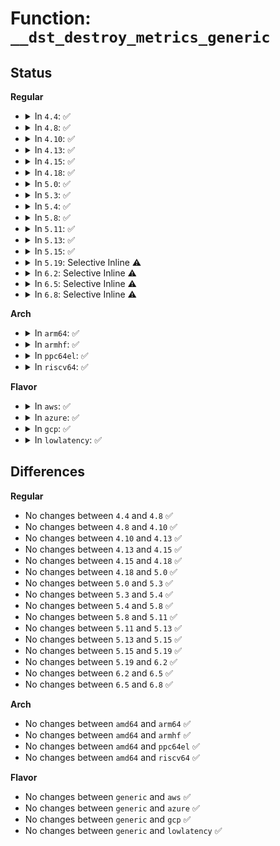 # Function: <code>__dst_destroy_metrics_generic</code>

## Status
<b>Regular</b>
<ul>
<li>
<details>
<summary>In <code>4.4</code>: ✅</summary>

```c
void __dst_destroy_metrics_generic(struct dst_entry *dst, long unsigned int old);
```

**Collision:** Unique Global

**Inline:** No

**Transformation:** False

**Instances:**

```
In net/core/dst.c (ffffffff81723b10)
Location: net/core/dst.c:341
Inline: False
Direct callers:
  - net/ipv4/xfrm4_policy.c:xfrm4_dst_destroy
  - net/ipv6/route.c:ip6_dst_destroy
  - net/ipv6/xfrm6_policy.c:xfrm6_dst_destroy
```
**Symbols:**

```
ffffffff81723b10-ffffffff81723b41: __dst_destroy_metrics_generic (STB_GLOBAL)
```
</details>
</li>
<li>
<details>
<summary>In <code>4.8</code>: ✅</summary>

```c
void __dst_destroy_metrics_generic(struct dst_entry *dst, long unsigned int old);
```

**Collision:** Unique Global

**Inline:** No

**Transformation:** False

**Instances:**

```
In net/core/dst.c (ffffffff8178d560)
Location: net/core/dst.c:341
Inline: False
Direct callers:
  - net/ipv4/xfrm4_policy.c:xfrm4_dst_destroy
  - net/ipv6/route.c:ip6_dst_destroy
  - net/ipv6/xfrm6_policy.c:xfrm6_dst_destroy
```
**Symbols:**

```
ffffffff8178d560-ffffffff8178d591: __dst_destroy_metrics_generic (STB_GLOBAL)
```
</details>
</li>
<li>
<details>
<summary>In <code>4.10</code>: ✅</summary>

```c
void __dst_destroy_metrics_generic(struct dst_entry *dst, long unsigned int old);
```

**Collision:** Unique Global

**Inline:** No

**Transformation:** False

**Instances:**

```
In net/core/dst.c (ffffffff817baeb0)
Location: net/core/dst.c:341
Inline: False
Direct callers:
  - net/ipv4/xfrm4_policy.c:xfrm4_dst_destroy
  - net/ipv6/route.c:ip6_dst_destroy
  - net/ipv6/xfrm6_policy.c:xfrm6_dst_destroy
```
**Symbols:**

```
ffffffff817baeb0-ffffffff817baee1: __dst_destroy_metrics_generic (STB_GLOBAL)
```
</details>
</li>
<li>
<details>
<summary>In <code>4.13</code>: ✅</summary>

```c
void __dst_destroy_metrics_generic(struct dst_entry *dst, long unsigned int old);
```

**Collision:** Unique Global

**Inline:** No

**Transformation:** False

**Instances:**

```
In net/core/dst.c (ffffffff817d96f0)
Location: net/core/dst.c:238
Inline: False
Direct callers:
  - net/ipv4/xfrm4_policy.c:xfrm4_dst_destroy
  - net/ipv6/route.c:ip6_dst_destroy
  - net/ipv6/xfrm6_policy.c:xfrm6_dst_destroy
```
**Symbols:**

```
ffffffff817d96f0-ffffffff817d9722: __dst_destroy_metrics_generic (STB_GLOBAL)
```
</details>
</li>
<li>
<details>
<summary>In <code>4.15</code>: ✅</summary>

```c
void __dst_destroy_metrics_generic(struct dst_entry *dst, long unsigned int old);
```

**Collision:** Unique Global

**Inline:** No

**Transformation:** False

**Instances:**

```
In net/core/dst.c (ffffffff81853d60)
Location: net/core/dst.c:238
Inline: False
Direct callers:
  - net/ipv4/xfrm4_policy.c:xfrm4_dst_destroy
  - net/ipv6/route.c:ip6_dst_destroy
  - net/ipv6/xfrm6_policy.c:xfrm6_dst_destroy
```
**Symbols:**

```
ffffffff81853d60-ffffffff81853d92: __dst_destroy_metrics_generic (STB_GLOBAL)
```
</details>
</li>
<li>
<details>
<summary>In <code>4.18</code>: ✅</summary>

```c
void __dst_destroy_metrics_generic(struct dst_entry *dst, long unsigned int old);
```

**Collision:** Unique Global

**Inline:** No

**Transformation:** False

**Instances:**

```
In net/core/dst.c (ffffffff8189f4c0)
Location: net/core/dst.c:241
Inline: False
Direct callers:
  - net/ipv4/xfrm4_policy.c:xfrm4_dst_destroy
  - net/ipv6/route.c:ip6_dst_destroy
  - net/ipv6/xfrm6_policy.c:xfrm6_dst_destroy
```
**Symbols:**

```
ffffffff8189f4c0-ffffffff8189f4f2: __dst_destroy_metrics_generic (STB_GLOBAL)
```
</details>
</li>
<li>
<details>
<summary>In <code>5.0</code>: ✅</summary>

```c
void __dst_destroy_metrics_generic(struct dst_entry *dst, long unsigned int old);
```

**Collision:** Unique Global

**Inline:** No

**Transformation:** False

**Instances:**

```
In net/core/dst.c (ffffffff818c1e80)
Location: net/core/dst.c:241
Inline: False
Direct callers:
  - net/ipv4/xfrm4_policy.c:xfrm4_dst_destroy
  - net/ipv6/xfrm6_policy.c:xfrm6_dst_destroy
```
**Symbols:**

```
ffffffff818c1e80-ffffffff818c1eb2: __dst_destroy_metrics_generic (STB_GLOBAL)
```
</details>
</li>
<li>
<details>
<summary>In <code>5.3</code>: ✅</summary>

```c
void __dst_destroy_metrics_generic(struct dst_entry *dst, long unsigned int old);
```

**Collision:** Unique Global

**Inline:** No

**Transformation:** False

**Instances:**

```
In net/core/dst.c (ffffffff8190e5c0)
Location: net/core/dst.c:229
Inline: False
Direct callers:
  - net/ipv4/xfrm4_policy.c:xfrm4_dst_destroy
  - net/ipv6/xfrm6_policy.c:xfrm6_dst_destroy
```
**Symbols:**

```
ffffffff8190e5c0-ffffffff8190e5f1: __dst_destroy_metrics_generic (STB_GLOBAL)
```
</details>
</li>
<li>
<details>
<summary>In <code>5.4</code>: ✅</summary>

```c
void __dst_destroy_metrics_generic(struct dst_entry *dst, long unsigned int old);
```

**Collision:** Unique Global

**Inline:** No

**Transformation:** False

**Instances:**

```
In net/core/dst.c (ffffffff81940cc0)
Location: net/core/dst.c:229
Inline: False
Direct callers:
  - net/ipv4/xfrm4_policy.c:xfrm4_dst_destroy
  - net/ipv6/xfrm6_policy.c:xfrm6_dst_destroy
```
**Symbols:**

```
ffffffff81940cc0-ffffffff81940cf1: __dst_destroy_metrics_generic (STB_GLOBAL)
```
</details>
</li>
<li>
<details>
<summary>In <code>5.8</code>: ✅</summary>

```c
void __dst_destroy_metrics_generic(struct dst_entry *dst, long unsigned int old);
```

**Collision:** Unique Global

**Inline:** No

**Transformation:** False

**Instances:**

```
In net/core/dst.c (ffffffff81a10910)
Location: net/core/dst.c:229
Inline: False
Direct callers:
  - net/ipv4/xfrm4_policy.c:xfrm4_dst_destroy
  - net/ipv6/xfrm6_policy.c:xfrm6_dst_destroy
```
**Symbols:**

```
ffffffff81a10910-ffffffff81a10941: __dst_destroy_metrics_generic (STB_GLOBAL)
```
</details>
</li>
<li>
<details>
<summary>In <code>5.11</code>: ✅</summary>

```c
void __dst_destroy_metrics_generic(struct dst_entry *dst, long unsigned int old);
```

**Collision:** Unique Global

**Inline:** No

**Transformation:** False

**Instances:**

```
In net/core/dst.c (ffffffff81a10cc0)
Location: net/core/dst.c:229
Inline: False
Direct callers:
  - net/ipv4/xfrm4_policy.c:xfrm4_dst_destroy
  - net/ipv6/xfrm6_policy.c:xfrm6_dst_destroy
```
**Symbols:**

```
ffffffff81a10cc0-ffffffff81a10cf1: __dst_destroy_metrics_generic (STB_GLOBAL)
```
</details>
</li>
<li>
<details>
<summary>In <code>5.13</code>: ✅</summary>

```c
void __dst_destroy_metrics_generic(struct dst_entry *dst, long unsigned int old);
```

**Collision:** Unique Global

**Inline:** No

**Transformation:** False

**Instances:**

```
In net/core/dst.c (ffffffff819f7b30)
Location: net/core/dst.c:229
Inline: False
Direct callers:
  - net/ipv4/xfrm4_policy.c:xfrm4_dst_destroy
  - net/ipv6/xfrm6_policy.c:xfrm6_dst_destroy
```
**Symbols:**

```
ffffffff819f7b30-ffffffff819f7b61: __dst_destroy_metrics_generic (STB_GLOBAL)
```
</details>
</li>
<li>
<details>
<summary>In <code>5.15</code>: ✅</summary>

```c
void __dst_destroy_metrics_generic(struct dst_entry *dst, long unsigned int old);
```

**Collision:** Unique Global

**Inline:** No

**Transformation:** False

**Instances:**

```
In net/core/dst.c (ffffffff81aa96a0)
Location: net/core/dst.c:227
Inline: False
Direct callers:
  - net/ipv4/xfrm4_policy.c:xfrm4_dst_destroy
  - net/ipv6/xfrm6_policy.c:xfrm6_dst_destroy
```
**Symbols:**

```
ffffffff81aa96a0-ffffffff81aa96d1: __dst_destroy_metrics_generic (STB_GLOBAL)
```
</details>
</li>
<li>
<details>
<summary>In <code>5.19</code>: Selective Inline ⚠️</summary>

```c
void __dst_destroy_metrics_generic(struct dst_entry *dst, long unsigned int old);
```

**Collision:** Unique Global

**Inline:** Selective

**Transformation:** False

**Instances:**

```
In net/core/dst.c (ffffffff81c21c30)
Location: net/core/dst.c:227
Inline: True
Direct callers:
  - net/ipv4/xfrm4_policy.c:xfrm4_dst_destroy
  - net/ipv6/xfrm6_policy.c:xfrm6_dst_destroy
```
**Symbols:**

```
ffffffff81c21c30-ffffffff81c21c79: __dst_destroy_metrics_generic (STB_GLOBAL)
```
</details>
</li>
<li>
<details>
<summary>In <code>6.2</code>: Selective Inline ⚠️</summary>

```c
void __dst_destroy_metrics_generic(struct dst_entry *dst, long unsigned int old);
```

**Collision:** Unique Global

**Inline:** Selective

**Transformation:** False

**Instances:**

```
In net/core/dst.c (ffffffff81dd3e60)
Location: net/core/dst.c:227
Inline: True
Direct callers:
  - net/ipv4/xfrm4_policy.c:xfrm4_dst_destroy
  - net/ipv6/xfrm6_policy.c:xfrm6_dst_destroy
```
**Symbols:**

```
ffffffff81dd3e60-ffffffff81dd3ea9: __dst_destroy_metrics_generic (STB_GLOBAL)
```
</details>
</li>
<li>
<details>
<summary>In <code>6.5</code>: Selective Inline ⚠️</summary>

```c
void __dst_destroy_metrics_generic(struct dst_entry *dst, long unsigned int old);
```

**Collision:** Unique Global

**Inline:** Selective

**Transformation:** False

**Instances:**

```
In net/core/dst.c (ffffffff81e44ac0)
Location: net/core/dst.c:208
Inline: True
Direct callers:
  - net/ipv4/xfrm4_policy.c:xfrm4_dst_destroy
  - net/ipv6/xfrm6_policy.c:xfrm6_dst_destroy
```
**Symbols:**

```
ffffffff81e44ac0-ffffffff81e44b09: __dst_destroy_metrics_generic (STB_GLOBAL)
```
</details>
</li>
<li>
<details>
<summary>In <code>6.8</code>: Selective Inline ⚠️</summary>

```c
void __dst_destroy_metrics_generic(struct dst_entry *dst, long unsigned int old);
```

**Collision:** Unique Global

**Inline:** Selective

**Transformation:** False

**Instances:**

```
In net/core/dst.c (ffffffff81f03710)
Location: net/core/dst.c:208
Inline: True
Direct callers:
  - net/ipv4/xfrm4_policy.c:xfrm4_dst_destroy
  - net/ipv6/xfrm6_policy.c:xfrm6_dst_destroy
```
**Symbols:**

```
ffffffff81f03710-ffffffff81f03759: __dst_destroy_metrics_generic (STB_GLOBAL)
```
</details>
</li>
</ul>
<b>Arch</b>
<ul>
<li>
<details>
<summary>In <code>arm64</code>: ✅</summary>

```c
void __dst_destroy_metrics_generic(struct dst_entry *dst, long unsigned int old);
```

**Collision:** Unique Global

**Inline:** No

**Transformation:** False

**Instances:**

```
In net/core/dst.c (ffff800010be0890)
Location: net/core/dst.c:229
Inline: False
Direct callers:
  - net/ipv4/xfrm4_policy.c:xfrm4_dst_destroy
  - net/ipv6/xfrm6_policy.c:xfrm6_dst_destroy
```
**Symbols:**

```
ffff800010be0890-ffff800010be090c: __dst_destroy_metrics_generic (STB_GLOBAL)
```
</details>
</li>
<li>
<details>
<summary>In <code>armhf</code>: ✅</summary>

```c
void __dst_destroy_metrics_generic(struct dst_entry *dst, long unsigned int old);
```

**Collision:** Unique Global

**Inline:** No

**Transformation:** False

**Instances:**

```
In net/core/dst.c (c0cfb244)
Location: net/core/dst.c:229
Inline: False
Direct callers:
  - net/ipv4/xfrm4_policy.c:xfrm4_dst_destroy
  - net/ipv6/xfrm6_policy.c:xfrm6_dst_destroy
```
**Symbols:**

```
c0cfb244-c0cfb2a0: __dst_destroy_metrics_generic (STB_GLOBAL)
```
</details>
</li>
<li>
<details>
<summary>In <code>ppc64el</code>: ✅</summary>

```c
void __dst_destroy_metrics_generic(struct dst_entry *dst, long unsigned int old);
```

**Collision:** Unique Global

**Inline:** No

**Transformation:** False

**Instances:**

```
In net/core/dst.c (c000000000cc14b0)
Location: net/core/dst.c:229
Inline: False
Direct callers:
  - net/ipv4/xfrm4_policy.c:xfrm4_dst_destroy
  - net/ipv6/xfrm6_policy.c:xfrm6_dst_destroy
```
**Symbols:**

```
c000000000cc14b0-c000000000cc151c: __dst_destroy_metrics_generic (STB_GLOBAL)
```
</details>
</li>
<li>
<details>
<summary>In <code>riscv64</code>: ✅</summary>

```c
void __dst_destroy_metrics_generic(struct dst_entry *dst, long unsigned int old);
```

**Collision:** Unique Global

**Inline:** No

**Transformation:** False

**Instances:**

```
In net/core/dst.c (ffffffe000766de2)
Location: net/core/dst.c:229
Inline: False
Direct callers:
  - net/ipv4/xfrm4_policy.c:xfrm4_dst_destroy
  - net/ipv6/xfrm6_policy.c:xfrm6_dst_destroy
```
**Symbols:**

```
ffffffe000766de2-ffffffe000766e46: __dst_destroy_metrics_generic (STB_GLOBAL)
```
</details>
</li>
</ul>
<b>Flavor</b>
<ul>
<li>
<details>
<summary>In <code>aws</code>: ✅</summary>

```c
void __dst_destroy_metrics_generic(struct dst_entry *dst, long unsigned int old);
```

**Collision:** Unique Global

**Inline:** No

**Transformation:** False

**Instances:**

```
In net/core/dst.c (ffffffff818e0c90)
Location: net/core/dst.c:229
Inline: False
Direct callers:
  - net/ipv4/xfrm4_policy.c:xfrm4_dst_destroy
  - net/ipv6/xfrm6_policy.c:xfrm6_dst_destroy
```
**Symbols:**

```
ffffffff818e0c90-ffffffff818e0cc1: __dst_destroy_metrics_generic (STB_GLOBAL)
```
</details>
</li>
<li>
<details>
<summary>In <code>azure</code>: ✅</summary>

```c
void __dst_destroy_metrics_generic(struct dst_entry *dst, long unsigned int old);
```

**Collision:** Unique Global

**Inline:** No

**Transformation:** False

**Instances:**

```
In net/core/dst.c (ffffffff8189aad0)
Location: net/core/dst.c:229
Inline: False
Direct callers:
  - net/ipv4/xfrm4_policy.c:xfrm4_dst_destroy
  - net/ipv6/xfrm6_policy.c:xfrm6_dst_destroy
```
**Symbols:**

```
ffffffff8189aad0-ffffffff8189ab01: __dst_destroy_metrics_generic (STB_GLOBAL)
```
</details>
</li>
<li>
<details>
<summary>In <code>gcp</code>: ✅</summary>

```c
void __dst_destroy_metrics_generic(struct dst_entry *dst, long unsigned int old);
```

**Collision:** Unique Global

**Inline:** No

**Transformation:** False

**Instances:**

```
In net/core/dst.c (ffffffff81931cc0)
Location: net/core/dst.c:229
Inline: False
Direct callers:
  - net/ipv4/xfrm4_policy.c:xfrm4_dst_destroy
  - net/ipv6/xfrm6_policy.c:xfrm6_dst_destroy
```
**Symbols:**

```
ffffffff81931cc0-ffffffff81931cf1: __dst_destroy_metrics_generic (STB_GLOBAL)
```
</details>
</li>
<li>
<details>
<summary>In <code>lowlatency</code>: ✅</summary>

```c
void __dst_destroy_metrics_generic(struct dst_entry *dst, long unsigned int old);
```

**Collision:** Unique Global

**Inline:** No

**Transformation:** False

**Instances:**

```
In net/core/dst.c (ffffffff81953390)
Location: net/core/dst.c:229
Inline: False
Direct callers:
  - net/ipv4/xfrm4_policy.c:xfrm4_dst_destroy
  - net/ipv6/xfrm6_policy.c:xfrm6_dst_destroy
```
**Symbols:**

```
ffffffff81953390-ffffffff819533c1: __dst_destroy_metrics_generic (STB_GLOBAL)
```
</details>
</li>
</ul>

## Differences
<b>Regular</b>
<ul>
<li>
No changes between <code>4.4</code> and <code>4.8</code> ✅
</li>
<li>
No changes between <code>4.8</code> and <code>4.10</code> ✅
</li>
<li>
No changes between <code>4.10</code> and <code>4.13</code> ✅
</li>
<li>
No changes between <code>4.13</code> and <code>4.15</code> ✅
</li>
<li>
No changes between <code>4.15</code> and <code>4.18</code> ✅
</li>
<li>
No changes between <code>4.18</code> and <code>5.0</code> ✅
</li>
<li>
No changes between <code>5.0</code> and <code>5.3</code> ✅
</li>
<li>
No changes between <code>5.3</code> and <code>5.4</code> ✅
</li>
<li>
No changes between <code>5.4</code> and <code>5.8</code> ✅
</li>
<li>
No changes between <code>5.8</code> and <code>5.11</code> ✅
</li>
<li>
No changes between <code>5.11</code> and <code>5.13</code> ✅
</li>
<li>
No changes between <code>5.13</code> and <code>5.15</code> ✅
</li>
<li>
No changes between <code>5.15</code> and <code>5.19</code> ✅
</li>
<li>
No changes between <code>5.19</code> and <code>6.2</code> ✅
</li>
<li>
No changes between <code>6.2</code> and <code>6.5</code> ✅
</li>
<li>
No changes between <code>6.5</code> and <code>6.8</code> ✅
</li>
</ul>
<b>Arch</b>
<ul>
<li>
No changes between <code>amd64</code> and <code>arm64</code> ✅
</li>
<li>
No changes between <code>amd64</code> and <code>armhf</code> ✅
</li>
<li>
No changes between <code>amd64</code> and <code>ppc64el</code> ✅
</li>
<li>
No changes between <code>amd64</code> and <code>riscv64</code> ✅
</li>
</ul>
<b>Flavor</b>
<ul>
<li>
No changes between <code>generic</code> and <code>aws</code> ✅
</li>
<li>
No changes between <code>generic</code> and <code>azure</code> ✅
</li>
<li>
No changes between <code>generic</code> and <code>gcp</code> ✅
</li>
<li>
No changes between <code>generic</code> and <code>lowlatency</code> ✅
</li>
</ul>
